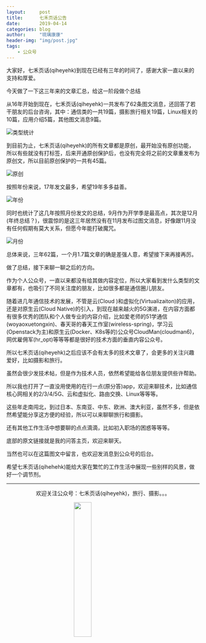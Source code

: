 ```yaml
---
layout:     post
title:      七禾页话公告
date:       2019-04-14
categories: blog
author:     "琉璃康康"
header-img: "img/post.jpg"
tags:
    - 公众号
---
```


<style>
img{
  display:block;
  margin:0
  auto;
}
</style>

<meta name="referrer" content="never">

大家好，七禾页话(qiheyehk)到现在已经有三年的时间了，感谢大家一直以来的支持和厚爱。

今天做了一下这三年来的文章汇总，给这一阶段做个总结

从16年开始到现在，七禾页话(qiheyehk)一共发布了62条图文消息，还回答了若干朋友的后台咨询，其中：​通信类的一共19篇，摄影旅行相关19篇，Linux相关的10篇，应用介绍5篇，其他图文消息9篇。

![类型统计][1]

到目前为止，七禾页话(qiheyehk)的所有文章都是原创，最开始没有原创功能，所以有些就没有打标签，后来开通原创保护后，也没有完全将之前的文章重发布为原创文，所以目前原创保护的一共有45篇。

![原创][2]

按照年份来说，17年发文最多，希望19年多多益善。

![年份][3]

同时也统计了这几年按照月份发文的总结，9月作为开学季是最高点，其次是12月(年终总结？)，很震惊的是这三年居然没有在11月发布过图文消息，好像跟11月没有任何假期有莫大关系，但愿今年能打破魔咒。

![月份][4]

总体来说，三年62篇，一个月1.7篇文章的确是差强人意，希望接下来再接再厉。

做了总结，接下来聊一聊之后的方向。

作为个人公众号，一直以来都没有给其做内容定位，所以大家看到发什么类型的文章都有，也吸引了不同关注度的朋友，比如很多都是通信圈儿朋友。

随着进几年通信技术的发展，不管是云(Cloud
)和虚拟化(Virtualizaiton)的应用，还是对原生云(Cloud Native)的引入，到现在越来越火的5G演进，在内容方面都有很多优秀的团队和个人做专业的内容介绍，比如爱老师的51学通信(woyaoxuetongxin)、春天哥的春天工作室(wireless-spring)，学习云(Openstack为主)和原生云(Docker、K8s等的)公众号CloudMan(cloudman6)，网优雇佣军(hr_opt)等等等都是很好的技术方面的垂直内容公众号。​

所以七禾页话(qiheyehk)之后应该不会有太多的技术文章了，会更多的关注兴趣爱好，比如摄影和旅行。

虽然会很少发技术帖，但是作为技术人员，依然希望能给各位朋友提供些许帮助。

所以我也打开了一直没用使用的在行一点(原分答)app，欢迎来聊技术，比如通信核心网相关的2/3/4/5G、云和虚拟化、路由交换、Linux等等等。

这些年走南闯北，到过日本、东南亚、中东、欧洲、澳大利亚，虽然不多，但是依然希望能分享这方便的经验，所以可以来聊聊旅行和摄影。

还有其他工作生活中想要聊的点点滴滴，比如初入职场的困惑等等等。

底部的原文链接就是我的问答主页，欢迎来聊天。

当然也可以在这篇图文中留言，也欢迎发消息到公众号的后台。

希望七禾页话(qihehehk)能给大家在繁忙的工作生活中展现一些别样的风景，做好一个调节剂。

------------
<p align="center">欢迎关注公众号：七禾页话(qiheyehk)，旅行、摄影。。。</p>
<img src="https://mmbiz.qpic.cn/mmbiz_jpg/QqiaFS6NT0eD1g2UjYu4VfCGHmbhgVqOAnNnJQfN7ZhRVUCopYOsfpPtIEB95VNEqu8trAxJXzGDg01ka6z6wzQ/0?wx_fmt=jpeg" width="30%"/>

[1]:https://mmbiz.qpic.cn/mmbiz_jpg/QqiaFS6NT0eCUG8vicoK5WEics7zwrmGKGJuPMzRASmkCib1e4moPic0CEhVl1jNiaf1K3NnmCHXB2X4AAg5ib76Emg9A/0?wx_fmt=jpeg
[2]:https://mmbiz.qpic.cn/mmbiz_jpg/QqiaFS6NT0eCUG8vicoK5WEics7zwrmGKGJc2Zzqsbz20K3rUWP443N2j9MzWwqibericlMzfAQZ58Ew7SVDhIoWqtQ/0?wx_fmt=jpeg
[3]:https://mmbiz.qpic.cn/mmbiz_jpg/QqiaFS6NT0eCUG8vicoK5WEics7zwrmGKGJhGQ60xd6yGVQuic4EK0Wmrfnsxnz0qvYwTt8PibNtlNnhVfWibicKSdH7w/0?wx_fmt=jpeg
[4]:https://mmbiz.qpic.cn/mmbiz_jpg/QqiaFS6NT0eCUG8vicoK5WEics7zwrmGKGJjVta264vYEibdA2gTS2BKXR2icYJYEuSFPnh9qEAUVMs6eFhSzTfkFqQ/0?wx_fmt=jpeg
